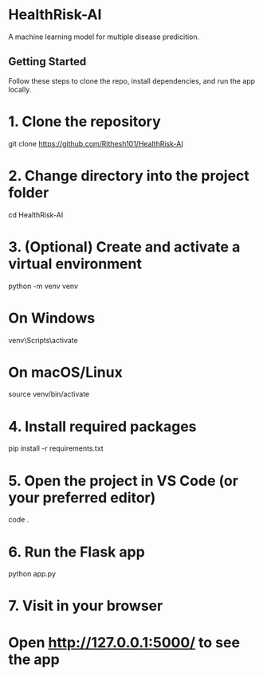 # HealthRisk-AI
A machine learning model for multiple disease predicition.

## Getting Started

Follow these steps to clone the repo, install dependencies, and run the app locally.

# 1. Clone the repository
git clone https://github.com/Rithesh101/HealthRisk-AI

# 2. Change directory into the project folder
cd HealthRisk-AI

# 3. (Optional) Create and activate a virtual environment
python -m venv venv
# On Windows
venv\Scripts\activate
# On macOS/Linux
source venv/bin/activate

# 4. Install required packages
pip install -r requirements.txt

# 5. Open the project in VS Code (or your preferred editor)
code .

# 6. Run the Flask app
python app.py

# 7. Visit in your browser
# Open http://127.0.0.1:5000/ to see the app

